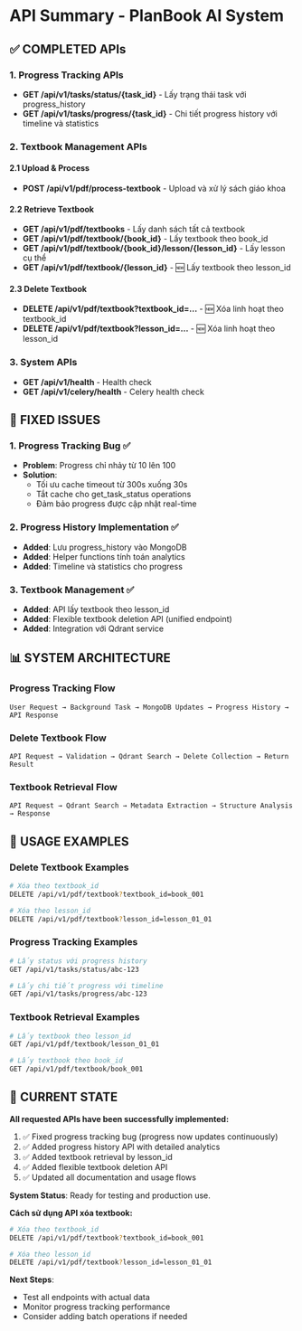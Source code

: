 # API Summary - PlanBook AI System

## ✅ COMPLETED APIs

### 1. Progress Tracking APIs
- **GET /api/v1/tasks/status/{task_id}** - Lấy trạng thái task với progress_history
- **GET /api/v1/tasks/progress/{task_id}** - Chi tiết progress history với timeline và statistics

### 2. Textbook Management APIs

#### 2.1 Upload & Process
- **POST /api/v1/pdf/process-textbook** - Upload và xử lý sách giáo khoa

#### 2.2 Retrieve Textbook
- **GET /api/v1/pdf/textbooks** - Lấy danh sách tất cả textbook
- **GET /api/v1/pdf/textbook/{book_id}** - Lấy textbook theo book_id
- **GET /api/v1/pdf/textbook/{book_id}/lesson/{lesson_id}** - Lấy lesson cụ thể
- **GET /api/v1/pdf/textbook/{lesson_id}** - 🆕 Lấy textbook theo lesson_id

#### 2.3 Delete Textbook
- **DELETE /api/v1/pdf/textbook?textbook_id=...** - 🆕 Xóa linh hoạt theo textbook_id
- **DELETE /api/v1/pdf/textbook?lesson_id=...** - 🆕 Xóa linh hoạt theo lesson_id

### 3. System APIs
- **GET /api/v1/health** - Health check
- **GET /api/v1/celery/health** - Celery health check

## 🔧 FIXED ISSUES

### 1. Progress Tracking Bug ✅
- **Problem**: Progress chỉ nhảy từ 10 lên 100
- **Solution**: 
  - Tối ưu cache timeout từ 300s xuống 30s
  - Tắt cache cho get_task_status operations
  - Đảm bảo progress được cập nhật real-time

### 2. Progress History Implementation ✅
- **Added**: Lưu progress_history vào MongoDB
- **Added**: Helper functions tính toán analytics
- **Added**: Timeline và statistics cho progress

### 3. Textbook Management ✅
- **Added**: API lấy textbook theo lesson_id
- **Added**: Flexible textbook deletion API (unified endpoint)
- **Added**: Integration với Qdrant service

## 📊 SYSTEM ARCHITECTURE

### Progress Tracking Flow
```
User Request → Background Task → MongoDB Updates → Progress History → API Response
```

### Delete Textbook Flow
```
API Request → Validation → Qdrant Search → Delete Collection → Return Result
```

### Textbook Retrieval Flow
```
API Request → Qdrant Search → Metadata Extraction → Structure Analysis → Response
```

## 🚀 USAGE EXAMPLES

### Delete Textbook Examples
```bash
# Xóa theo textbook_id
DELETE /api/v1/pdf/textbook?textbook_id=book_001

# Xóa theo lesson_id  
DELETE /api/v1/pdf/textbook?lesson_id=lesson_01_01
```

### Progress Tracking Examples
```bash
# Lấy status với progress history
GET /api/v1/tasks/status/abc-123

# Lấy chi tiết progress với timeline
GET /api/v1/tasks/progress/abc-123
```

### Textbook Retrieval Examples
```bash
# Lấy textbook theo lesson_id
GET /api/v1/pdf/textbook/lesson_01_01

# Lấy textbook theo book_id
GET /api/v1/pdf/textbook/book_001
```

## 🔄 CURRENT STATE

**All requested APIs have been successfully implemented:**

1. ✅ Fixed progress tracking bug (progress now updates continuously)
2. ✅ Added progress history API with detailed analytics
3. ✅ Added textbook retrieval by lesson_id
4. ✅ Added flexible textbook deletion API
5. ✅ Updated all documentation and usage flows

**System Status**: Ready for testing and production use.

**Cách sử dụng API xóa textbook:**

```bash
# Xóa theo textbook_id
DELETE /api/v1/pdf/textbook?textbook_id=book_001

# Xóa theo lesson_id
DELETE /api/v1/pdf/textbook?lesson_id=lesson_01_01
```

**Next Steps**: 
- Test all endpoints with actual data
- Monitor progress tracking performance
- Consider adding batch operations if needed
